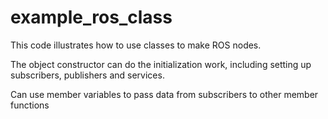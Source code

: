 # example_ros_class

This code illustrates how to use classes to make ROS nodes.

The object constructor can do the initialization work, including setting up subscribers, publishers and services.

Can use member variables to pass data from subscribers to other member functions

